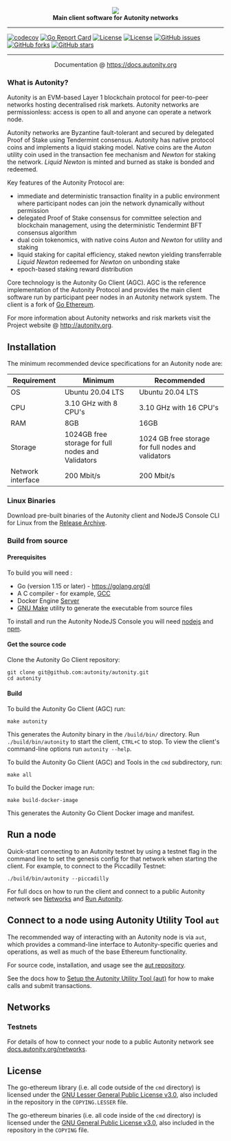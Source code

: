<div align="center">
  <img src=".github/autonity-logo.svg">
  <br/>
  <b>Main client software for Autonity networks</b>
</div>

---

[![codecov](https://codecov.io/gh/autonity/autonity/branch/master/graph/badge.svg?token=yRQ7y5ljc0)](https://codecov.io/gh/autonity/autonity)
[![Go Report Card](https://goreportcard.com/badge/github.com/autonity/autonity)](https://goreportcard.com/report/github.com/autonity/autonity)
[![License](https://img.shields.io/badge/license-GPL%203.0-blue.svg)](https://github.com/autonity/autonity/blob/master/COPYING)
[![License](https://img.shields.io/badge/license-LGPL%203.0-blue.svg)](https://github.com/autonity/autonity/blob/master/COPYING.LESSER)
[![GitHub issues](https://img.shields.io/github/issues/autonity/autonity)](https://github.com/autonity/autonity/issues)
[![GitHub forks](https://img.shields.io/github/forks/autonity/autonity)](https://github.com/autonity/autonity/autonity)
[![GitHub stars](https://img.shields.io/github/stars/autonity/autonity)](https://github.com/autonity/autonity/stargazers)

---

<div align="center">
    <p>Documentation @ <a href="https://docs.autonity.org">https://docs.autonity.org</a></p>
</div>

### What is Autonity?

Autonity is an EVM-based Layer 1 blockchain protocol for peer-to-peer networks hosting decentralised risk markets. Autonity networks are permissionless: access is open to all and anyone can operate a network node.

Autonity networks are Byzantine fault-tolerant and secured by delegated Proof of Stake using Tendermint consensus. Autonity has native protocol coins and implements a liquid staking model. Native coins are the *Auton*  utility coin used in the transaction fee mechanism and *Newton* for staking the network. *Liquid Newton* is minted and burned as stake is bonded and redeemed.

Key features of the Autonity Protocol are: 

- immediate and deterministic transaction finality in a public environment where participant nodes can join the network dynamically without permission
- delegated Proof of Stake consensus for committee selection and blockchain management, using the deterministic Tendermint BFT consensus algorithm
- dual coin tokenomics, with native coins _Auton_ and _Newton_ for utility and staking
- liquid staking for capital efficiency, staked newton yielding transferrable _Liquid Newton_ redeemed for _Newton_ on unbonding stake
- epoch-based staking reward distribution

Core technology is the Autonity Go Client (AGC). AGC is the reference implementation of the Autonity Protocol and provides the main client software run by participant peer nodes in an Autonity network system. The client is a fork of [Go Ethereum](https://github.com/ethereum/go-ethereum).

For more information about Autonity networks and risk markets visit the Project website @ <a href="http://autonity.org">http://autonity.org</a>.

## Installation

The minimum recommended device specifications for an Autonity node are:

| Requirement | Minimum | Recommended |
|-------------|---------|-------------|
| OS | Ubuntu 20.04	LTS | Ubuntu 20.04 LTS |
| CPU | 3.10 GHz with 8 CPU's | 3.10 GHz with 16 CPU's |
| RAM | 8GB | 16GB |
| Storage | 1024GB free storage for full nodes and Validators | 1024 GB free storage for full nodes and validators |
| Network interface	| 200 Mbit/s | 200 Mbit/s |

### Linux Binaries

Download pre-built binaries of the Autonity client and NodeJS Console CLI for Linux from the [Release Archive](https://github.com/autonity/autonity/releases).

### Build from source

#### Prerequisites

To build you will need :

* Go (version 1.15 or later) - https://golang.org/dl
* A C compiler - for example, [GCC](https://gcc.gnu.org/)
* Docker Engine [Server](https://docs.docker.com/engine/install/#server)
* [GNU Make](https://www.gnu.org/software/make/) utility to generate the executable from source files

To install and run the Autonity NodeJS Console you will need [nodejs](https://nodejs.org/en/download/) and [npm](https://docs.npmjs.com/downloading-and-installing-node-js-and-npm).

#### Get the source code

Clone the Autonity Go Client repository:

```
git clone git@github.com:autonity/autonity.git
cd autonity
```

#### Build

To build the Autonity Go Client (AGC) run:

```
make autonity
```

This generates the Autonity binary in the `/build/bin/` directory. Run `./build/bin/autonity` to start the client, `CTRL+C` to stop. To view the client's command-line options run `autonity --help`. 

To build the Autonity Go Client (AGC) and Tools in the `cmd` subdirectory, run:

```
make all
```

To build the Docker image run:

```
make build-docker-image
```

This generates the Autonity Go Client Docker image and manifest.

## Run a node

Quick-start connecting to an Autonity testnet by using a testnet flag in the command line to set the genesis config for that network when starting the client. For example, to connect to the Piccadilly Testnet:

```
./build/bin/autonity --piccadilly
```

For full docs on how to run the client and connect to a public Autonity network see [Networks](https://docs.autonity.org/networks/) and [Run Autonity](https://docs.autonity.org/howto/run-aut/).

## Connect to a node using Autonity Utility Tool `aut`

The recommended way of interacting with an Autonity node is via `aut`, which provides a command-line interface to Autonity-specific queries and operations, as well as much of the base Ethereum functionality.

For source code, installation, and usage see the [aut repository](https://github.com/autonity/aut).

See the docs how to [Setup the Autonity Utility Tool (aut)](https://docs.autonity.org/howto/setup-aut/) for how to make calls and submit transactions.

## Networks

### Testnets

For details of how to connect your node to a public Autonity network see [docs.autonity.org/networks](https://docs.autonity.org/networks).

## License

The go-ethereum library (i.e. all code outside of the `cmd` directory) is licensed under the [GNU Lesser General Public License v3.0](https://www.gnu.org/licenses/lgpl-3.0.en.html), also included in the repository in the `COPYING.LESSER` file.

The go-ethereum binaries (i.e. all code inside of the `cmd` directory) is licensed under the [GNU General Public License v3.0](https://www.gnu.org/licenses/gpl-3.0.en.html), also included in the repository in the `COPYING` file.
